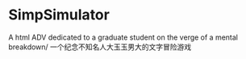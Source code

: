 # SimpSimulator
 A html ADV dedicated to a graduate student on the verge of a mental breakdown/  一个纪念不知名人大玉玉男大的文字冒险游戏
